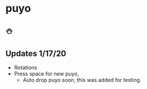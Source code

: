 # puyo

## :snowman:

## Updates 1/17/20
- Rotations
- Press space for new puyo,
    - Auto drop puyo soon, this was added for testing.